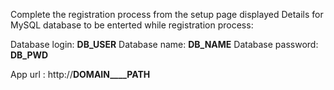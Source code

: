 Complete the registration process from the setup page displayed Details for MySQL database to be enterted while registration process:

Database login: __DB_USER__ Database name: __DB_NAME__ Database password: __DB_PWD__

App url : http://__DOMAIN____PATH__
